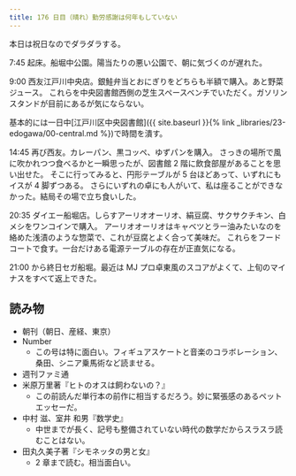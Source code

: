 ```yaml
---
title: 176 日目（晴れ）勤労感謝は何年もしていない
---
```


本日は祝日なのでダラダラする。

7:45 起床。船堀中公園。陽当たりの悪い公園で、朝に気づくのが遅れた。

9:00 西友江戸川中央店。銀鮭弁当とおにぎりをどちらも半額で購入。あと野菜ジュース。
これらを中央図書館西側の芝生スペースベンチでいただく。ガソリンスタンドが目前にあるが気にならない。

基本的には一日中[江戸川区中央図書館]({{ site.baseurl }}{% link _libraries/23-edogawa/00-central.md %})で時間を潰す。

14:45 再び西友。カレーパン、黒コッペ、ゆずパンを購入。
さっきの場所で風に吹かれつつ食べるかと一瞬思ったが、図書館 2 階に飲食部屋があることを思い出せた。
そこに行ってみると、円形テーブルが 5 台ほどあって、いずれにもイスが 4 脚ずつある。
さらにいずれの卓にも人がいて、私は座ることができなかった。結局その場で立ち食いした。

20:35 ダイエー船堀店。しらすアーリオオーリオ、絹豆腐、サクサクチキン、白メシをワンコインで購入。
アーリオオーリオはキャベツとラー油みたいなのを絡めた浅漬のような惣菜で、これが豆腐とよく合って美味だ。
これらをフードコートで食す。一台だけある電源テーブルの存在が正直気になる。

21:00 から終日セガ船堀。最近は MJ プロ卓東風のスコアがよくて、上旬のマイナスをすべて返上できた。

## 読み物

* 朝刊（朝日、産経、東京）
* Number
  * この号は特に面白い。フィギュアスケートと音楽のコラボレーション、桑田、シニア乗馬術など読ませる。
* 週刊ファミ通
* 米原万里著『ヒトのオスは飼わないの？』
  * この前読んだ単行本の前作に相当するだろう。妙に緊張感のあるペットエッセーだ。
* 中村 滋、室井 和男『数学史』
  * 中世までが長く、記号も整備されていない時代の数学だからスラスラ読むことはない。
* 田丸久美子著『シモネッタの男と女』
  * 2 章まで読む。相当面白い。
